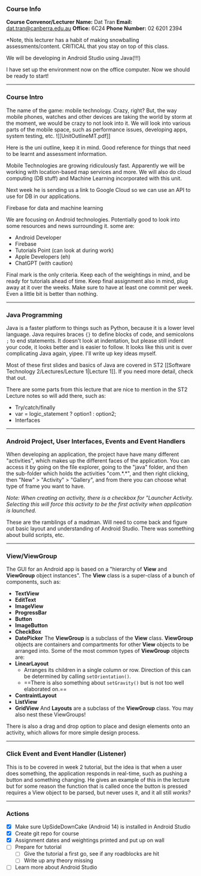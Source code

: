 ### Course Info
**Course Convenor/Lecturer**
**Name:** Dat Tran
**Email:** [dat.tran@canberra.edu.au](mailto:dat.tran@canberra.edu.au)
**Office:** 6C24
**Phone Number:** 02 6201 2394

\*Note, this lecturer has a habit of making snowballing assessments/content. CRITICAL that you stay on top of this class.

We will be developing in Android Studio using Java(!!!)

I have set up the environment now on the office computer. Now we should be ready to start!
___
### Course Intro
The name of the game: mobile technology. Crazy, right? But, the way mobile phones, watches and other devices are taking the world by storm at the moment, we would be crazy to not look into it. We will look into various parts of the mobile space, such as performance issues, developing apps, system testing, etc.
![[UnitOutlineMT.pdf]]

Here is the uni outline, keep it in mind. Good reference for things that need to be learnt and assessment information.

Mobile Technologies are growing ridiculously fast. Apparently we will be working with location-based map services and more. We will also do cloud computing (DB stuff) and Machine Learning incorporated with this unit.

Next week he is sending us a link to Google Cloud so we can use an API to use for DB in our applications.

Firebase for data and machine learning

We are focusing on Android technologies. Potentially good to look into some resources and news surrounding it. some are:

- Android Developer
- Firebase
- Tutorials Point (can look at during work)
- Apple Developers (eh)
- ChatGPT (with caution)

Final mark is the only criteria. Keep each of the weightings in mind, and be ready for tutorials ahead of time. Keep final assignment also in mind, plug away at it over the weeks. Make sure to have at least one commit per week. Even a little bit is better than nothing.
___
### Java Programming

Java is a faster platform to things such as Python, because it is a lower level language. Java requires braces `{}` to define blocks of code, and semicolons `;` to end statements. It doesn't look at indentation, but please still indent your code, it looks better and is easier to follow. It looks like this unit is over complicating Java again, yipee. I'll write up key ideas myself.

Most of these first slides and basics of Java are covered in ST2 [[Software Technology 2/Lectures/Lecture 1|Lecture 1]]. If you need more detail, check that out.

There are some parts from this lecture that are nice to mention in the ST2 Lecture notes so will add there, such as:
- Try/catch/finally
- var = logic_statement ? option1 : option2;
- Interfaces
___
### Android Project, User Interfaces, Events and Event Handlers
When developing an application, the project have have many different "activities", which makes up the different faces of the application. You can access it by going on the file explorer, going to the "java" folder, and then the sub-folder which holds the activities "com.\*.\*", and then right clicking, then "New" > "Activity" > "Gallery", and from there you can choose what type of frame you want to have. 

*Note: When creating an activity, there is a checkbox for "Launcher Activity. Selecting this will force this activity to be the first activity when application is launched.*

These are the ramblings of a madman. Will need to come back and figure out basic layout and understanding of Android Studio. There was something about build scripts, etc.
___
### View/ViewGroup
The GUI for an Android app is based on a "hierarchy of **View** and **ViewGroup** object instances". The **View** class is a super-class of a bunch of components, such as:
- **TextView**
- **EditText**
- **ImageView**
- **ProgressBar**
- **Button**
- **ImageButton**
- **CheckBox**
- **DatePicker**
The **ViewGroup** is a subclass of the **View** class. **ViewGroup** objects are containers and compartments for other **View** objects to be arranged into. Some of the most common types of **ViewGroup** objects are:
- **LinearLayout**
	- Arranges its children in a single column or row. Direction of this can be determined by calling `setOrientation()`.
	- ==There is also something about `setGravity()` but is not too well elaborated on.== 
- **ContraintLayout**
- **ListView**
- **GridView**
And **Layouts** are a subclass of the **ViewGroup** class. You may also nest these ViewGroups!

There is also a drag and drop option to place and design elements onto an activity, which allows for more simple design process.
___
### Click Event and Event Handler (Listener)
This is to be covered in week 2 tutorial, but the idea is that when a user does something, the application responds in real-time, such as pushing a button and something changing. He gives an example of this in the lecture but for some reason the function that is called once the button is pressed requires a View object to be parsed, but never uses it, and it all still *works?*
___
### Actions
- [x] Make sure UpSideDownCake (Android 14) is installed in Android Studio
- [x] Create git repo for course
- [x] Assignment dates and weightings printed and put up on wall
- [ ] Prepare for tutorial
	- [ ] Give the tutorial a first go, see if any roadblocks are hit
	- [ ] Write up any theory missing
- [ ] Learn more about Android Studio
